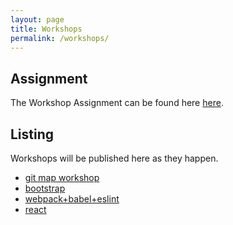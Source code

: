```yaml
---
layout: page
title: Workshops
permalink: /workshops/
---
```


## Assignment

The Workshop Assignment can be found here [here](https://github.com/dartmouth-cs52/workshop).


## Listing

Workshops will be published here as they happen.

  * [git map workshop](git)
  * [bootstrap](https://github.com/dado3212/cs52-workshop-1/tree/gh-pages)
  * [webpack+babel+eslint](../assignments/sa3)
  * [react](../assignments/sa4)
